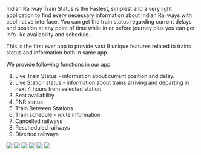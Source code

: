 Indian Railway Train Status is the Fastest, simplest and a very light application to find every necessary information about Indian Railways with cool native interface. You can get the train status regarding current delays and position at any point of time while in or before journey plus you can get info like availability and schedule.

This is the first ever app to provide vast 9 unique features related to trains status and information both in same app.

We provide following functions in our app:

1. Live Train Status - information about current position and delay.
2. Live Station status - information about trains arriving and departing in next 4 hours from selected station
3. Seat availability 
4. PNR status
5. Train Between Stations
6. Train schedule - route information
7. Cancelled railways
8. Rescheduled railways
9. Diverted railways

![](https://raw.githubusercontent.com/rishabhnayak/Indian-Railway-Train-Status/master/readme/Main%20Activity.png)
![](https://raw.githubusercontent.com/rishabhnayak/Indian-Railway-Train-Status/master/readme/Train%20Between%20Two%20Stations.png)
![](https://raw.githubusercontent.com/rishabhnayak/Indian-Railway-Train-Status/master/readme/Track%20Your%20Location%20Popup.png)
![](https://raw.githubusercontent.com/rishabhnayak/Indian-Railway-Train-Status/master/readme/Station%20Status.png)
![](https://raw.githubusercontent.com/rishabhnayak/Indian-Railway-Train-Status/master/readme/Date%20Picker.png)
![](https://raw.githubusercontent.com/rishabhnayak/Indian-Railway-Train-Status/master/readme/Train%20Schedule.png)
